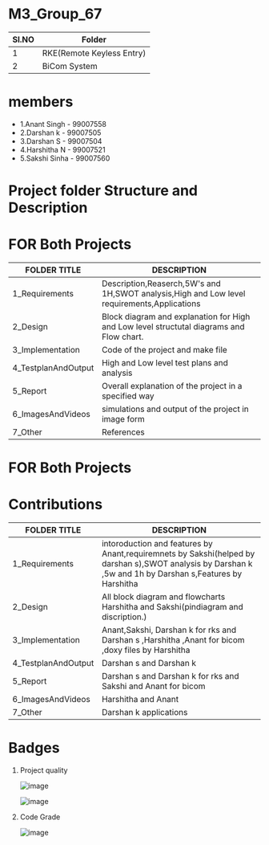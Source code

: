 # M3_Group_67

| Sl.NO | Folder |
| ------------- | ------------- |
| 1 | 	RKE(Remote Keyless Entry) |
|2	| BiCom System  |
# members 
* 1.Anant Singh - 99007558
* 2.Darshan k   - 99007505
* 3.Darshan S   - 99007504
* 4.Harshitha N - 99007521
* 5.Sakshi Sinha - 99007560


# Project folder Structure and Description
# FOR Both Projects

 | FOLDER TITLE  | DESCRIPTION |
| ------------- | ------------- |
|  1_Requirements | Description,Reaserch,5W's and 1H,SWOT analysis,High and Low level requirements,Applications |
|  2_Design   |  Block diagram and explanation for High and Low level structutal diagrams and Flow chart.|
|  3_Implementation | Code of the project and make file | 
| 4_TestplanAndOutput | High and Low level test plans and analysis |
| 5_Report | Overall explanation of the project in a specified way |
| 6_ImagesAndVideos | simulations and output of the project in image form |
| 7_Other | References |
 
 
 # FOR Both Projects
 # Contributions

| FOLDER TITLE  | DESCRIPTION |
| ------------- | ------------- |
|  1_Requirements | intoroduction and features by Anant,requiremnets by Sakshi(helped by darshan s),SWOT analysis by Darshan k ,5w and 1h by Darshan s,Features by Harshitha |
|  2_Design   |  All block diagram and flowcharts  Harshitha and Sakshi(pindiagram and discription.)|
|  3_Implementation | Anant,Sakshi, Darshan k for rks and Darshan s ,Harshitha ,Anant for bicom ,doxy files by Harshitha | 
| 4_TestplanAndOutput | Darshan s and Darshan k |
| 5_Report | Darshan s and Darshan k for rks and Sakshi and Anant for bicom |
| 6_ImagesAndVideos | Harshitha and Anant |
| 7_Other | Darshan k applications  |
 
 # Badges
 
1) Project quality 

      ![image](https://user-images.githubusercontent.com/98837660/157996907-4f57b1e1-204b-4d22-b072-88481d1ec189.png)

      ![image](https://user-images.githubusercontent.com/98837660/157997060-bba5021a-0159-4d38-84ad-2733a0b54d2f.png)

3) Code Grade 

      ![image](https://user-images.githubusercontent.com/98837660/157996933-416aa607-82c0-4cfb-9a60-c690ac6f2690.png)

